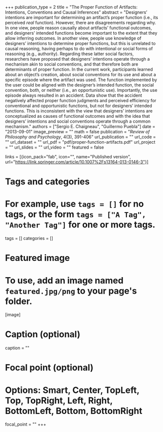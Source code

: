 +++
publication_type = 2
title = "The Proper Function of Artifacts: Intentions, Conventions and Causal Inferences"
abstract = "Designers’ intentions are important for determining an artifact’s proper function (i.e., its perceived *real* function). However, there are disagreements regarding why. In one view, people reason causally about artifacts’ functional outcomes, and designers’ intended functions become important to the extent that they allow inferring outcomes. In another view, people use knowledge of designers’ intentions to determine proper functions, but this is unrelated to causal reasoning, having perhaps to do with intentional or social forms of reasoning (e.g., authority). Regarding these latter social factors, researchers have proposed that designers’ intentions operate through a mechanism akin to social conventions, and that therefore both are determinants of proper function. In the current work, participants learned about an object’s creation, about social conventions for its use and about a specific episode where the artifact was used. The function implemented by the user could be aligned with the designer’s intended function, the social convention, both, or neither (i.e., an opportunistic use). Importantly, the use episode always resulted in an accident. Data show that the accident negatively affected proper function judgments and perceived efficiency for conventional and opportunistic functions, but not for designers’ intended functions. This is inconsistent with the view that designers’ intentions are conceptualized as causes of functional outcomes and with the idea that designers’ intentions and social conventions operate through a common mechanism."
authors = ["Sergio E. Chaigneau", "Guillermo Puebla"]
date = "2013-09-01"
image_preview = ""
math = false
publication = "*Review of Philosophy and Psychology*, 4(3), 391-406"
url_publication = ""
url_code = ""
url_dataset = ""
url_pdf = "pdf/proper-function-artifacts.pdf"
url_project = ""
url_slides = ""
url_video = ""
featured = false

links = [{icon_pack="fab", icon="", name="Published version", url="https://link.springer.com/article/10.1007%2Fs13164-013-0146-3"}]


# Tags and categories
# For example, use `tags = []` for no tags, or the form `tags = ["A Tag", "Another Tag"]` for one or more tags.
tags = []
categories = []

# Featured image
# To use, add an image named `featured.jpg/png` to your page's folder. 
[image]
  # Caption (optional)
  caption = ""

  # Focal point (optional)
  # Options: Smart, Center, TopLeft, Top, TopRight, Left, Right, BottomLeft, Bottom, BottomRight
  focal_point = ""
+++
